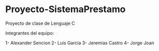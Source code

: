# Proyecto-SistemaPrestamo
 Proyecto de clase de Lenguaje C

Integrantes del equipo:

1- Alexander Sencion
2- Luis Garcia
3- Jeremias Castro
4- Jorge Joan
